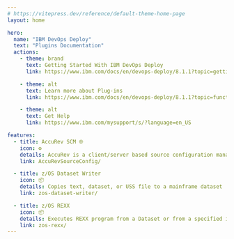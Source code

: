 ```yaml
---
# https://vitepress.dev/reference/default-theme-home-page
layout: home

hero:
  name: "IBM DevOps Deploy"
  text: "Plugins Documentation"
  actions:
    - theme: brand
      text: Getting Started With IBM DevOps Deploy
      link: https://www.ibm.com/docs/en/devops-deploy/8.1.1?topic=getting-started

    - theme: alt
      text: Learn more about Plug-ins
      link: https://www.ibm.com/docs/en/devops-deploy/8.1.1?topic=function-plug-ins

    - theme: alt
      text: Get Help
      link: https://www.ibm.com/mysupport/s/?language=en_US

features:
  - title: AccuRev SCM 🌐
    icon: ⚙️ 
    details: AccuRev is a client/server based source configuration management tool developed by AccuRev Inc. and maintained by MicroFocus
    link: AccuRevSourceConfig/

  - title: z/OS Dataset Writer
    icon: 📦
    details: Copies text, dataset, or USS file to a mainframe dataset
    link: zos-dataset-writer/

  - title: z/OS REXX
    icon: 📦
    details: Executes REXX program from a Dataset or from a specified inline text in the plugin
    link: zos-rexx/
---
```


